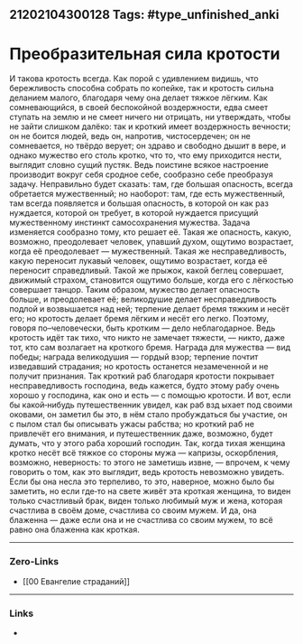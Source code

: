21202104300128
Tags: #type_unfinished_anki
---
# Преобразительная сила кротости

И такова кротость всегда. Как порой с удивлением видишь, что бережливость способна собрать по копейке, так и кротость сильна деланием малого, благодаря чему она делает тяжкое лёгким. Как сомневающийся, в своей беспокойной воздержности, едва смеет ступать на землю и не смеет ничего ни отрицать, ни утверждать, чтобы не зайти слишком далёко: так и кроткий имеет воздержность вечности; он не боится людей, ведь он, напротив, чистосердечен; он не сомневается, но твёрдо верует; он здраво и свободно дышит в вере, и однако мужество его столь кротко, что то, что ему приходится нести, выглядит словно сущий пустяк. Ведь поистине всякое настроение производит вокруг себя сродное себе, сообразно себе преобразуя задачу. Неправильно будет сказать: там, где большая опасность, всегда обретается мужественный; но наоборот: там, где есть мужественный, там всегда появляется и большая опасность, в которой он как раз нуждается, которой он требует, в которой нуждается присущий мужественному инстинкт самосохранения мужества. Задача изменяется сообразно тому, кто решает её. Такая же опасность, какую, возможно, преодолевает человек, упавший духом, ощутимо возрастает, когда её преодолевает — мужественный. Такая же несправедливость, какую переносит лукавый человек, ощутимо возрастает, когда её переносит справедливый. Такой же прыжок, какой беглец совершает, движимый страхом, становится ощутимо больше, когда его с лёгкостью совершает танцор. Таким образом, мужество делает опасность больше, и преодолевает её; великодушие делает несправедливость подлой и возвышается над ней; терпение делает бремя тяжким и несёт его; но кротость делает бремя лёгким и несёт его легко. Поэтому, говоря по–человечески, быть кротким — дело неблагодарное. Ведь кротость идёт так тихо, что никто не замечает тяжести, — никто, даже тот, кто сам возлагает на кроткого бремя. Награда для мужества — вид победы; награда великодушия — гордый взор; терпение почтит изведавший страдания; но кротость останется незамеченной и не получит признания. Так кроткий раб благодаря кротости покрывает несправедливость господина, ведь кажется, будто этому рабу очень хорошо у господина, как оно и есть — с помощью кротости. И вот, если бы какой‑нибудь путешественник увидел, как раб взд ыхает под своими оковами, он заметил бы это, в нём стало пробуждаться бы участие, он с пылом стал бы описывать ужасы рабства; но кроткий раб не привлечёт его внимания, и путешественник даже, возможно, будет думать, что у этого раба хороший господин. Так, когда тихая женщина кротко несёт всё тяжкое со стороны мужа — капризы, оскорбления, возможно, неверность: то этого не заметишь извне, — впрочем, к чему говорить о том, как это выглядит, ведь кротость невозможно увидеть. Если бы она несла это терпеливо, то это, наверное, можно было бы заметить, но если где‑то на свете живёт эта кроткая женщина, то виден только счастливый брак, виден только любимый муж и жена, которая счастлива в своём доме, счастлива со своим мужем. И да, она блаженна — даже если она и не счастлива со своим мужем, то всё равно она блаженна как кроткая.

---
### Zero-Links
- [[00 Евангелие страданий]]
---
### Links
-